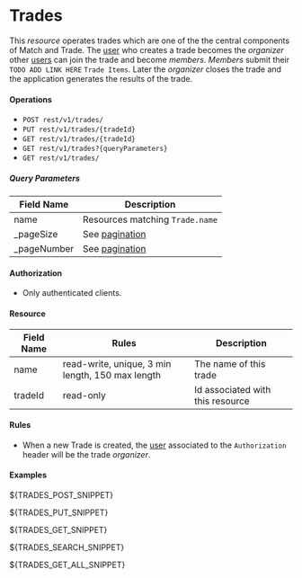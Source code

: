 Trades
======
This _resource_ operates trades which are one of the the central components of Match and Trade. The [user][1] who creates a trade becomes the _organizer_ other [users][1] can join the trade and become _members_. _Members_ submit their `TODO ADD LINK HERE` `Trade Items`. Later the _organizer_ closes the trade and the application generates the results of the trade.

#### Operations
* `POST rest/v1/trades/`
* `PUT rest/v1/trades/{tradeId}`
* `GET rest/v1/trades/{tradeId}`
* `GET rest/v1/trades?{queryParameters}`
* `GET rest/v1/trades/`

##### Query Parameters
| Field Name | Description |
| ---------- | ----------- |
name | Resources matching `Trade.name`
_pageSize | See [pagination][2]
_pageNumber | See [pagination][2]

#### Authorization
* Only authenticated clients.


#### Resource
| Field Name | Rules | Description |
| ---------- | ----- | ----------- |
name | read-write, unique, 3 min length, 150 max length | The name of this trade
tradeId | read-only | Id associated with this resource

#### Rules
* When a new Trade is created, the [user][1] associated to the `Authorization` header will be the trade _organizer_.

#### Examples
${TRADES_POST_SNIPPET}

${TRADES_PUT_SNIPPET}

${TRADES_GET_SNIPPET}

${TRADES_SEARCH_SNIPPET}

${TRADES_GET_ALL_SNIPPET}

[1]: users.md
[2]: ../rest-guide.md